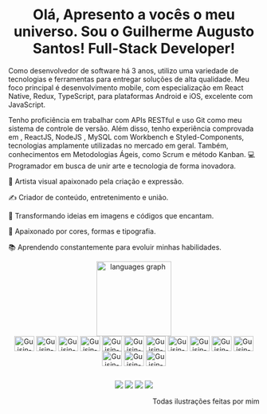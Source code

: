 <h1 align="center">Olá, Apresento a vocês o meu universo. Sou o Guilherme Augusto Santos! Full-Stack Developer!</h1>
 
 <div align="left">

  Como desenvolvedor de software há 3 anos, utilizo uma variedade de tecnologias e ferramentas para entregar soluções de alta qualidade. Meu foco principal é desenvolvimento mobile, com especialização em React Native, Redux, TypeScript, para plataformas Android e iOS, excelente com JavaScript. 

Tenho proficiência em trabalhar com APIs RESTful e uso Git como meu sistema de controle de versão. Além disso, tenho experiência comprovada em , ReactJS, NodeJS , MySQL com Workbench e Styled-Components, tecnologias amplamente utilizadas no mercado em geral. Também, conhecimentos em Metodologias Ágeis, como Scrum e método Kanban.
   💻 Programador em busca de unir arte e tecnologia de forma inovadora.
   
   🎨 Artista visual apaixonado pela criação e expressão.

   ✍️ Criador de conteúdo, entretenimento e união.

   🌟 Transformando ideias em imagens e códigos que encantam.

   🌈 Apaixonado por cores, formas e tipografia.

   📚 Aprendendo constantemente para evoluir minhas habilidades.
  </div>

<div align="center">
  <img src="https://github-readme-stats.vercel.app/api/top-langs?locale=pt-br&hide_title=false&layout=compact&card_width=320&langs_count=6&theme=radical&hide_border=true&username=EoGuisin" height="150" alt="languages graph"  />
</div>

<div style="display: inline_block" align="center">
  <img align="center" alt="Guisin-Js" height="30" width="40" src="https://skillicons.dev/icons?i=js">
  <img align="center" alt="Guisin-Ts" height="30" width="40" src="https://skillicons.dev/icons?i=ts">
  <img align="center" alt="Guisin-React" height="30" width="40" src="https://skillicons.dev/icons?i=html">
  <img align="center" alt="Guisin-HTML" height="30" width="40" src="https://skillicons.dev/icons?i=css">
  <img align="center" alt="Guisin-CSS" height="30" width="40" src="https://skillicons.dev/icons?i=react">
  <img align="center" alt="Guisin-Python" height="30" width="40" src="https://skillicons.dev/icons?i=redux">
 <img align="center" alt="Guisin-AndroidStudio" height="30" width="40" src="https://skillicons.dev/icons?i=styledcomponents">
  <img align="center" alt="Guisin-Apple" height="30" width="40" src="https://skillicons.dev/icons?i=nextjs">
  <img align="center" alt="Guisin-Android" height="30" width="40" src="https://play-lh.googleusercontent.com/algsmuhitlyCU_Yy3IU7-7KYIhCBwx5UJG4Bln-hygBjjlUVCiGo1y8W5JNqYm9WW3s">
  <img align="center" alt="Guisin-VSCode" height="30" width="40" src="https://skillicons.dev/icons?i=nodejs">
  <img align="center" alt="Guisin-Redux" height="30" width="40" src="https://skillicons.dev/icons?i=mysql">
  <img align="center" alt="Guisin-XCode" height="30" width="40" src="https://skillicons.dev/icons?i=firebase">
  <img align="center" alt="Guisin-AndroidStudio" height="30" width="40" src="https://skillicons.dev/icons?i=pr">
  <img align="center" alt="Guisin-AndroidStudio" height="30" width="40" src="https://skillicons.dev/icons?i=ps">
</div>
  
  ##

<div align="center"> 
  <a href="https://www.youtube.com/@eoguisin" target="_blank"><img src="https://img.shields.io/badge/YouTube-FF0000?style=for-the-badge&logo=youtube&logoColor=white" target="_blank"></a>
  <a href="https://www.instagram.com/e_o_guisin/" target="_blank"><img src="https://img.shields.io/badge/-Instagram-%23E4405F?style=for-the-badge&logo=instagram&logoColor=white" target="_blank"></a>
 	<a href="https://www.twitch.tv/e_o_guisin" target="_blank"><img src="https://img.shields.io/badge/Twitch-9146FF?style=for-the-badge&logo=twitch&logoColor=white" target="_blank"></a>
  <a href="https://www.linkedin.com/in/guilhermegarciasantos/" target="_blank"><img src="https://img.shields.io/badge/-LinkedIn-%230077B5?style=for-the-badge&logo=linkedin&logoColor=white" target="_blank"></a>
</div>

<div align="right" > 
  <p>Todas ilustrações feitas por mim</p>
</div>
